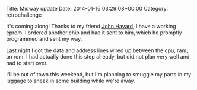 Title: Midway update
Date: 2014-01-16 03:29:08+00:00
Category: retrochallenge

It's coming along! Thanks to my friend [John
Havard](http://tumblr.johnhavard.com/), I have a working eprom. I ordered
another chip and had it sent to him, which he promptly programmed and sent my
way. 

Last night I got the data and address lines wired up between the cpu,
ram, an rom. I had actually done this step already, but did not plan very well
and had to start over. 

I'll be out of town this weekend, but I'm planning to
smuggle my parts in my luggage to sneak in some building while we're away.


